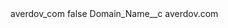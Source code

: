 <?xml version="1.0" encoding="UTF-8"?>
<CustomMetadata xmlns="http://soap.sforce.com/2006/04/metadata" xmlns:xsi="http://www.w3.org/2001/XMLSchema-instance" xmlns:xsd="http://www.w3.org/2001/XMLSchema">
    <label>averdov_com</label>
    <protected>false</protected>
    <values>
        <field>Domain_Name__c</field>
        <value xsi:type="xsd:string">averdov.com</value>
    </values>
</CustomMetadata>
